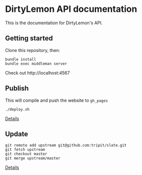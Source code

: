 # DirtyLemon API documentation

This is the documentation for DirtyLemon's API.

## Getting started

Clone this repository, then:

```shell
bundle install
bundle exec middleman server
```

Check out http://localhost:4567


## Publish

This will compile and push the website to `gh_pages`

```shell
./deploy.sh
```

[Details](https://github.com/lord/slate/wiki/Deploying-Slate)


## Update

```shell
git remote add upstream git@github.com:tripit/slate.git
git fetch upstream
git checkout master
git merge upstream/master
```

[Details](https://github.com/lord/slate/wiki/Updating-Slate)
